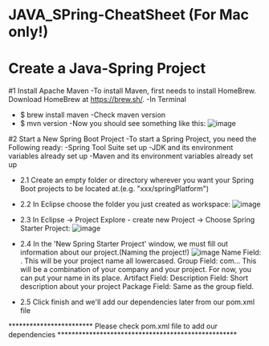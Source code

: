 # JAVA_SPring-CheatSheet (For Mac only!)
# Create a Java-Spring Project

#1 Install Apache Maven
-To install Maven, first needs to install HomeBrew. Download HomeBrew at https://brew.sh/. 
-In Terminal 
- $ brew install maven
-Check maven version
- $ mvn version
-Now you should see something like this:
![image](https://github.com/zionhung/JAVA_SPring-CheatSheet/blob/master/IMG/Screen%20Shot%202020-07-08%20at%2010.00.30%20PM.png)

#2 Start a New Spring Boot Project
-To start a Spring Project, you need the Following ready:
-Spring Tool Suite set up
-JDK and its environment variables already set up
-Maven and its environment variables already set up

- 2.1 Create an empty folder or directory wherever you want your Spring Boot projects to be located at.(e.g. "xxx/springPlatform")

- 2.2 In Eclipse choose the folder you just created as workspace:
![image](https://github.com/zionhung/JAVA_SPring-CheatSheet/blob/master/IMG/22.png)

- 2.3 In Eclipse -> Project Explore - create new Project -> Choose Spring Starter Project:
![image](https://github.com/zionhung/JAVA_SPring-CheatSheet/blob/master/IMG/cp.png)

- 2.4 In the 'New Spring Starter Project' window, we must fill out information about our project.(Naming the project!)
![image](https://github.com/zionhung/JAVA_SPring-CheatSheet/blob/master/IMG/2.3.png)
Name Field: <yourprojectname>. This will be your project name all lowercased.
Group Field: com.<company>.<yourprojectname>. This will be a combination of your company and your project. For now, you can put your name in its place.
Artifact Field: <yourprojectname>
Description Field: Short description about your project
Package Field: Same as the group field.

- 2.5 Click finish and we'll add our dependencies later from our pom.xml file

************************ Please check pom.xml file to add our dependencies ***************************************************